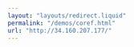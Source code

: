 ```yaml
---
layout: "layouts/redirect.liquid"
permalink: "/demos/coref.html"
url: "http://34.160.207.177/"
---
```

